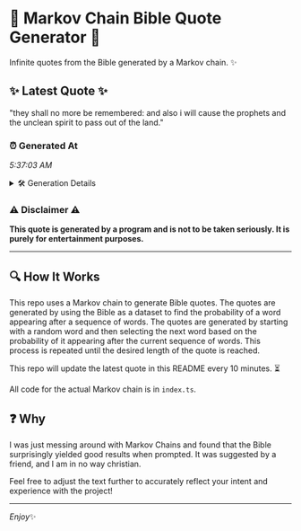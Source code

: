 # 📖 Markov Chain Bible Quote Generator 📖

Infinite quotes from the Bible generated by a Markov chain. ✨

## ✨ Latest Quote ✨
"they shall no more be remembered: and also i will cause the prophets and the unclean spirit to pass out of the land."

### ⏰ Generated At
*5:37:03 AM*

<details>
    <summary>🛠️ Generation Details</summary>
    <p>
        <strong>🌱 Seed:</strong> they<br>
        <strong>🔄 Iterations:</strong> 22<br>
        <strong>📜 Context History:</strong><br>[ they ]: shall<br>[ they, shall ]: no<br>[ they, shall, no ]: more<br>[ they, shall, no, more ]: be<br>[ they, shall, no, more, be ]: remembered:<br>[ they, shall, no, more, be, remembered: ]: and<br>[ shall, no, more, be, remembered:, and ]: also<br>[ no, more, be, remembered:, and, also ]: i<br>[ more, be, remembered:, and, also, i ]: will<br>[ be, remembered:, and, also, i, will ]: cause<br>[ remembered:, and, also, i, will, cause ]: the<br>[ and, also, i, will, cause, the ]: prophets<br>[ also, i, will, cause, the, prophets ]: and<br>[ i, will, cause, the, prophets, and ]: the<br>[ will, cause, the, prophets, and, the ]: unclean<br>[ cause, the, prophets, and, the, unclean ]: spirit<br>[ the, prophets, and, the, unclean, spirit ]: to<br>[ prophets, and, the, unclean, spirit, to ]: pass<br>[ and, the, unclean, spirit, to, pass ]: out<br>[ the, unclean, spirit, to, pass, out ]: of<br>[ unclean, spirit, to, pass, out, of ]: the<br>[ spirit, to, pass, out, of, the ]: land.<br>
    </p>
</details>

### ⚠️ Disclaimer ⚠️
**This quote is generated by a program and is not to be taken seriously. It is purely for entertainment purposes.**

---

## 🔍 How It Works

This repo uses a Markov chain to generate Bible quotes. The quotes are generated by using the Bible as a dataset to find the probability of a word appearing after a sequence of words. The quotes are generated by starting with a random word and then selecting the next word based on the probability of it appearing after the current sequence of words. This process is repeated until the desired length of the quote is reached.

This repo will update the latest quote in this README every 10 minutes. ⏳

All code for the actual Markov chain is in `index.ts`.

## ❓ Why

I was just messing around with Markov Chains and found that the Bible surprisingly yielded good results when prompted. 
It was suggested by a friend, and I am in no way christian.

Feel free to adjust the text further to accurately reflect your intent and experience with the project!

---

*Enjoy*✨
